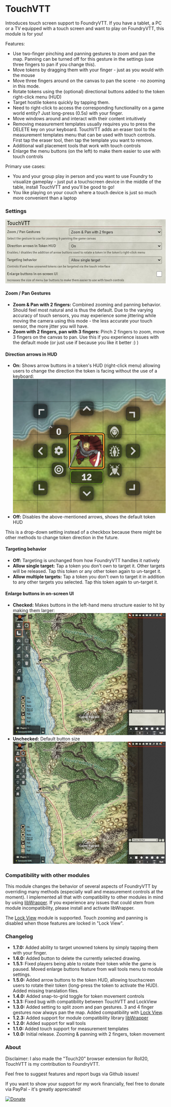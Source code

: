 # TouchVTT

Introduces touch screen support to FoundryVTT. If you have a tablet, a PC or a TV equipped with a 
touch screen and want to play on FoundryVTT, this module is for you!

Features:
 - Use two-finger pinching and panning gestures to zoom and pan the map. Panning can be turned off for this gesture 
   in the settings (use three fingers to pan if you change this).
 - Move tokens by dragging them with your finger - just as you would with the mouse
 - Move three fingers around on the canvas to pan the scene - no zooming in this mode.
 - Rotate tokens using the (optional) directional buttons added to the token right-click menu (HUD)
 - Target hostile tokens quickly by tapping them.
 - Need to right-click to access the corresponding functionality on a game world entity? Just long-press (0.5s) 
    with your finger.
 - Move windows around and interact with their content intuitively
 - Removing measurement templates usually requires you to press the DELETE key on your keyboard. TouchVTT 
    adds an eraser tool to the measurement templates menu that can be used with touch controls. First tap 
    the eraser tool, then tap the template you want to remove.
 - Additional wall placement tools that work with touch controls
 - Enlarge the menu buttons (on the left) to make them easier to use with touch controls

Primary use cases:
 - You and your group play in person and you want to use Foundry to visualize gameplay - just put a touchscreen 
   device in the middle of the table, install TouchVTT and you'll be good to go!
 - You like playing on your couch where a touch device is just so much more convenient than a laptop
 
### Settings

![TouchVTT Module Settings Screenshot](docs/module-settings.jpg)

#### Zoom / Pan Gestures

- **Zoom & Pan with 2 fingers:** Combined zooming and panning behavior. Should feel most natural and is thus the 
    default. Due to the varying accuracy of touch sensors, you may experience some jittering while moving the 
    camera using this mode - the less accurate your touch sensor, the more jitter you will have.
- **Zoom with 2 fingers, pan with 3 fingers:** Pinch 2 fingers to zoom, move 3 fingers on the canvas to pan. 
    Use this if you experience issues with the default mode (or just use if because you like it better :) )

#### Direction arrows in HUD

- **On:** Shows arrow buttons in a token's HUD (right-click menu) allowing users to change the direction the token 
    is facing without the use of a keyboard:
    ![Directional Arrows Screenshot](docs/directional-controls.png)
- **Off:** Disables the above-mentioned arrows, shows the default token HUD

This is a drop-down setting instead of a checkbox because there might be other methods to change token direction 
in the future.

#### Targeting behavior

- **Off:** Targeting is unchanged from how FoundryVTT handles it natively
- **Allow single target:** Tap a token you don't own to target it. Other targets will be released. Tap this token or any other token again to un-target it.
- **Allow multiple targets:** Tap a token you don't own to target it in addition to any other targets you selected. Tap this token again to un-target it.

#### Enlarge buttons in on-screen UI

- **Checked:** Makes buttons in the left-hand menu structure easier to hit by making them larger:
    ![Large Buttons Screenshot](docs/large-buttons.jpg)
- **Unchecked:** Default button size
    ![Small Buttons Screenshot](docs/small-buttons.jpg)

### Compatibility with other modules

This module changes the behavior of several aspects of FoundryVTT by overriding many methods (especially wall and 
measurement controls at the moment). I implemented all that with compatibility to other modules in mind by using 
[libWrapper](https://foundryvtt.com/packages/lib-wrapper/). If you experience any issues that could stem from module 
incompatibility, please install and activate libWrapper. 

The [Lock View](https://foundryvtt.com/packages/LockView/) module is supported. Touch zooming and panning is disabled 
when those features are locked in "Lock View".

### Changelog

- **1.7.0:** Added ability to target unowned tokens by simply tapping them with your finger.
- **1.6.0:** Added button to delete the currently selected drawing.
- **1.5.1:** Fixed players being able to rotate their token while the game is paused. Moved enlarge buttons feature from wall tools menu to module settings.
- **1.5.0:** Added arrow buttons to the token HUD, allowing touchscreen users to rotate their token (long-press the token to activate the HUD). Added missing translation files.
- **1.4.0:** Added snap-to-grid toggle for token movement controls
- **1.3.1:** Fixed bug with compatibility between TouchVTT and LockView
- **1.3.0:** Added setting to split zoom and pan gestures. 3 and 4 finger gestures now always pan the map. Added compatibility with [Lock View](https://foundryvtt.com/packages/LockView/).
- **1.2.3:** Added support for module compatibility library [libWrapper](https://foundryvtt.com/packages/lib-wrapper/)
- **1.2.0:** Added support for wall tools
- **1.1.0:** Added touch support for measurement templates
- **1.0.0:** Initial release. Zooming & panning with 2 fingers, token movement

### About

Disclaimer: I also made the "Touch20" browser extension for Roll20, TouchVTT is my contribution to FoundryVTT.

Feel free to suggest features and report bugs via Github issues!

If you want to show your support for my work financially, feel free to donate via PayPal - it's greatly appreciated! 

[![Donate](https://img.shields.io/badge/Donate-PayPal-green.svg)](https://www.paypal.com/cgi-bin/webscr?cmd=_s-xclick&hosted_button_id=JTE9BL67E6TUL&source=url)
